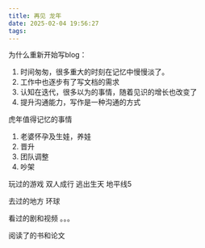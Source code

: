 ```yaml
---
title: 再见 龙年
date: 2025-02-04 19:56:27
tags:
---
```

为什么重新开始写blog：
1. 时间匆匆，很多重大的时刻在记忆中慢慢淡了。
2. 工作中也逐步有了写文档的需求
3. 认知在迭代，很多以为的事情，随着见识的增长也改变了
4. 提升沟通能力，写作是一种沟通的方式

虎年值得记忆的事情
1. 老婆怀孕及生娃，养娃
2. 晋升
3. 团队调整
4. 吵架

玩过的游戏
双人成行
逃出生天
地平线5

去过的地方
环球

看过的剧和视频
。。。

阅读了的书和论文




